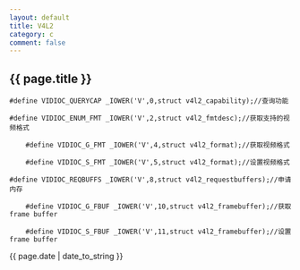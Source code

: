 ```yaml
---
layout: default
title: V4L2
category: c
comment: false
---
```

<h2>
    {{ page.title }}
</h2>

    #define VIDIOC_QUERYCAP _IOWER('V',0,struct v4l2_capability);//查询功能
    
    #define VIDIOC_ENUM_FMT _IOWER('V',2,struct v4l2_fmtdesc);//获取支持的视频格式
    
        #define VIDIOC_G_FMT _IOWER('V',4,struct v4l2_format);//获取视频格式
        
        #define VIDIOC_S_FMT _IOWER('V',5,struct v4l2_format);//设置视频格式
        
    #define VIDIOC_REQBUFFS _IOWER('V',8,struct v4l2_requestbuffers);//申请内存
    
        #define VIDIOC_G_FBUF _IOWER('V',10,struct v4l2_framebuffer);//获取frame buffer
        
        #define VIDIOC_S_FBUF _IOWER('V',11,struct v4l2_framebuffer);//设置frame buffer

<p>{{ page.date | date_to_string }}</p>